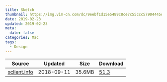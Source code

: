 ```yaml
---
title: Sketch
thumbnail: https://img.vim-cn.com/dc/9eebf1d15e5489c8ce7c55ccc57904445d59a0.png
date: 2019-02-23
updated: 2019-02-23
meta:
  date: false
categories: Mac
tags:
  - Design
---
```



| Source                                  | Updated   | Size | Download                                               |
| ----------------------------------------- | ---------- | -------- | ------------------------------------------------------------ |
| <div class="unknown">[xclient.info](http://xclient.info/s/sketch.html)</div> | 2018-09-11 | 35.6MB   | [51.3](https://img.vim-cn.com/9e/321d19945e496f6af79e430c2c6c0eff00ad02.zip) |
